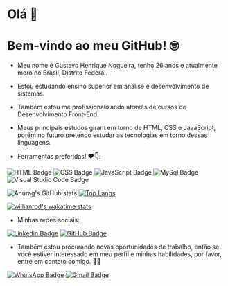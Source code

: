 
# Olá 🖖
# Bem-vindo ao meu GitHub! 🤓

- Meu nome é Gustavo Henrique Nogueira, tenho 26 anos e atualmente moro no Brasil, Distrito Federal.
- Estou estudando ensino superior em análise e desenvolvimento de sistemas.
- Também estou me profissionalizando através de cursos de Desenvolvimento Front-End.
- Meus principais estudos giram em torno de HTML, CSS e JavaScript, porém no futuro pretendo estudar as tecnologias em torno dessas linguagens.

- Ferramentas preferidas! ❤️👇:

![HTML Badge](https://img.shields.io/badge/HTML5-E34F26?style=for-the-badge&logo=html5&logoColor=white) ![CSS Badge](https://img.shields.io/badge/CSS3-1572B6?style=for-the-badge&logo=css3&logoColor=white) ![JavaScript Badge](https://img.shields.io/badge/JavaScript-F7DF1E?style=for-the-badge&logo=javascript&logoColor=black) ![MySql Badge](https://img.shields.io/badge/MySQL-00000F?style=for-the-badge&logo=mysql&logoColor=white) ![Visual Studio Code Badge](https://img.shields.io/badge/Visual_Studio_Code-0078D4?style=for-the-badge&logo=visual%20studio%20code&logoColor=white)

![Anurag's GitHub stats](https://github-readme-stats.vercel.app/api?username=Ghenriquer10&show_icons=true&theme=maroongold&layout=default)        [![Top Langs](https://github-readme-stats.vercel.app/api/top-langs/?username=Ghenriquer10&layout=compact&theme=maroongold)](https://github.com/Ghenriquer10)

[![willianrod's wakatime stats](https://github-readme-stats.vercel.app/api/wakatime?username=Ghenriquer10)](https://github.com/Ghenriquer10)





- Minhas redes sociais:

[![Linkedin Badge](https://img.shields.io/badge/LinkedIn-0077B5?style=for-the-badge&logo=linkedin&logoColor=white)](https://www.linkedin.com/in/gustavo-henrique-a584021a2/) [![GitHub Badge](https://img.shields.io/badge/GitHub-100000?style=for-the-badge&logo=github&logoColor=white)](https://github.com/Ghenriquer10) 

- Também estou procurando novas oportunidades de trabalho, então se você estiver interessado em meu perfil e minhas habilidades, por favor, entre em contato comigo. 🤜🤛 

[![WhatsApp Badge](https://img.shields.io/badge/WhatsApp-25D366?style=for-the-badge&logo=whatsapp&logoColor=white)](http://api.whatsapp.com/send?phone=5561995776284) [![Gmail Badge](https://img.shields.io/badge/Gmail-D14836?style=for-the-badge&logo=gmail&logoColor=white)](mailto:ghenriquer10@gmail.com)

